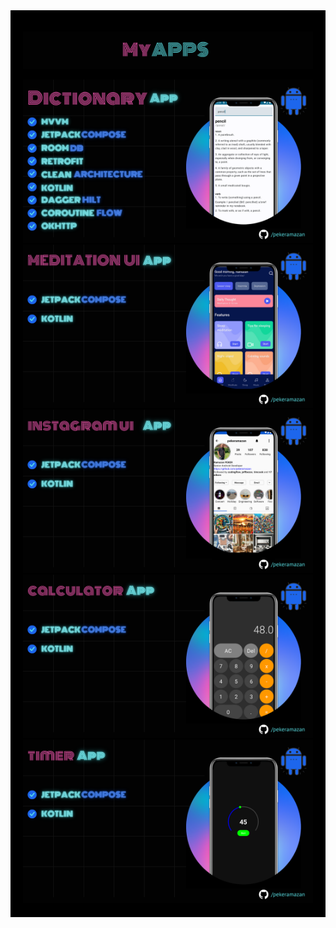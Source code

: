 <div style="background-color: black; padding: 20px;">

<a href=""><img src="https://github.com/pekeramazan/pekeramazan/blob/main/images/header.png" alt="header" style="max-width: 100%; height: auto;" /></a>

<a href="https://github.com/pekeramazan/Dictionary">
    <img src="https://github.com/pekeramazan/pekeramazan/blob/main/images/dictionary.png" alt="Dictionary" style="max-width: 100%; height: auto;" />
</a>
<a href="https://github.com/pekeramazan/MeditationUICompose">
    <img src="https://github.com/pekeramazan/pekeramazan/blob/main/images/meditation.png" alt="MeditationUICompose" style="max-width: 100%; height: auto;" />
</a>

<a href="https://github.com/pekeramazan/InstagramProfileUICompose">
    <img src="https://github.com/pekeramazan/pekeramazan/blob/main/images/instagram-ui.png" alt="InstagramProfileUICompose" style="max-width: 100%; height: auto;" />
</a>

<a href="https://github.com/pekeramazan/CalculatorCompose">
    <img src="https://github.com/pekeramazan/pekeramazan/blob/main/images/calculator-ui.png" alt="CalculatorCompose" style="max-width: 100%; height: auto;" />
</a>

<a href="https://github.com/pekeramazan/TimerCompose">
    <img src="https://github.com/pekeramazan/pekeramazan/blob/main/images/timer-ui.png" alt="TimerCompose" style="max-width: 100%; height: auto;" />
</a>

</div>
